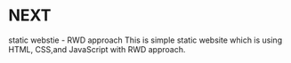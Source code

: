 # NEXT
static webstie - RWD approach
This is simple static website which is using HTML, CSS,and JavaScript with RWD approach.
